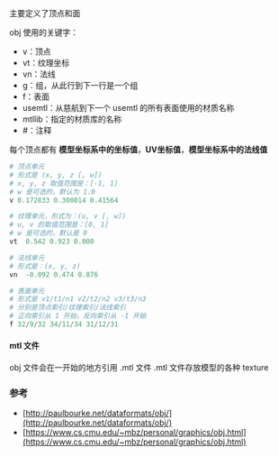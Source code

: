 
主要定义了顶点和面

obj 使用的关键字：

- v：顶点
- vt：纹理坐标
- vn：法线
- g：组，从此行到下一行是一个组
- f：表面
- usemtl：从慈航到下一个 usemtl 的所有表面使用的材质名称
- mtllib：指定的材质库的名称
- \#：注释

每个顶点都有 **模型坐标系中的坐标值**，**UV坐标值**，**模型坐标系中的法线值**

```powershell
# 顶点单元
# 形式是 (x, y, z [, w])
# x, y, z 取值范围是：[-1, 1]
# w 是可选的，默认为 1.0
v 0.172833 0.300014 0.41564

# 纹理单元，形式为：(u, v [, w])
# u, v 的取值范围是：[0, 1]
# w 是可选的，默认是 0
vt  0.542 0.923 0.000

# 法线单元
# 形式是：(x, y, z)
vn  -0.092 0.474 0.876

# 表面单元
# 形式是 v1/t1/n1 v2/t2/n2 v3/t3/n3
# 分别是顶点索引/纹理索引/法线索引
# 正向索引从 1 开始，反向索引从 -1 开始
f 32/9/32 34/11/34 31/12/31
```


#### mtl 文件
obj 文件会在一开始的地方引用 .mtl 文件
.mtl 文件存放模型的各种 texture

### 参考

- [http://paulbourke.net/dataformats/obj/](http://paulbourke.net/dataformats/obj/)
- [https://www.cs.cmu.edu/~mbz/personal/graphics/obj.html](https://www.cs.cmu.edu/~mbz/personal/graphics/obj.html)
